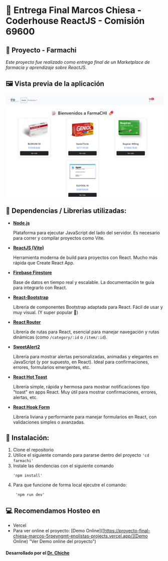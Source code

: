 # 🛒 Entrega Final Marcos Chiesa - Coderhouse ReactJS - Comisión 69600

## 💊 Proyecto - Farmachi

*Este proyecto fue realizado como entrega final de un Marketplace de farmacia y aprendizaje sobre ReactJS.*

## 🖼️ Vista previa de la aplicación

![Captura de FarmaCHI](farmachi/public/CapturaAppFarmachi.png "Captura de la app")

## 📲 Dependencias / Librerias utilizadas:

* **[Node.js](https://nodejs.org/)**

  Plataforma para ejecutar JavaScript del lado del servidor. Es necesario para correr y compilar proyectos como Vite.
* **[ReactJS (Vite)]()**

  Herramienta moderna de build para proyectos con React. Mucho más rápida que Create React App.
* **[Firebase Firestore]()**

  Base de datos en tiempo real y escalable. La documentación te guía para integrarlo con React.
* **[React-Bootstrap]()**

  Librería de componentes Bootstrap adaptada para React. Fácil de usar y muy visual. (Y super popular 🤣)
* **[React Router]()**

  Librería de rutas para React, esencial para manejar navegación y rutas dinámicas (como `/category/:id` o `/item/:id`).
* **[SweetAlert2]()**

  Librería para mostrar alertas personalizadas, animadas y elegantes en JavaScript (y por supuesto, en React). Ideal para confirmaciones, errores, formularios emergentes, etc.
* **[React Hot Toast](https://react-hot-toast.com/)**

  Librería simple, rápida y hermosa para mostrar notificaciones tipo "toast" en apps React. Muy útil para mostrar confirmaciones, errores, alertas, etc.
* **[React Hook Form](https://react-hook-form.com/)**

  Librería liviana y performante para manejar formularios en React, con validaciones simples o avanzadas.

## 📝 Instalación:

1. Clone el repositorio
2. Utilice el siguiente comando para pararse dentro del proyecto `'cd farmachi'`
3. Instale las dendencias con el siguiente comando
   ```
   'npm install'
   ```
4. Para que funcione de forma local ejecutre el comando:
   ```
    'npm run dev'
   ```

## 💻 Recomendamos Hosteo en

* Vercel
* Para ver online el proyecto: [Demo Online]([https://proyecto-final-chiesa-marcos-5rpeyngmt-enolistas-projects.vercel.app/](Demo Online) "Ver Demo online del proyecto")

#### Desarrollado por el [Dr. Chiche](https://www.linkedin.com/in/mchiesa/ "Mi CV online")
